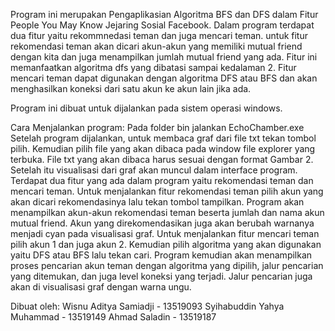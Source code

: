 Program ini merupakan Pengaplikasian Algoritma BFS dan DFS dalam Fitur People You May Know Jejaring Sosial Facebook. Dalam program terdapat dua fitur yaitu rekommnedasi teman dan juga mencari teman. untuk fitur rekomendasi teman akan dicari akun-akun yang memiliki mutual friend dengan kita dan juga menampilkan jumlah mutual friend yang ada. Fitur ini memanfaatkan algoritma dfs yang dibatasi sampai kedalaman 2. Fitur mencari teman dapat digunakan dengan algoritma DFS atau BFS dan akan menghasilkan koneksi dari satu akun ke akun 
lain jika ada.

Program ini dibuat untuk dijalankan pada sistem operasi windows.

Cara Menjalankan program:
Pada folder bin jalankan EchoChamber.exe
Setelah program dijalankan, untuk membaca graf dari file txt tekan tombol pilih. Kemudian pilih file yang akan dibaca pada window file explorer yang terbuka. File txt yang akan dibaca harus sesuai dengan format Gambar 2. Setelah itu visualisasi dari graf akan muncul dalam interface program.
Terdapat dua fitur yang ada dalam program yaitu rekomendasi teman dan mencari teman. Untuk menjalankan fitur rekomendasi teman pilih akun yang akan dicari rekomendasinya lalu tekan tombol tampilkan. Program akan menampilkan akun-akun rekomendasi teman beserta jumlah dan nama akun mutual friend. Akun yang direkomendasikan juga akan berubah warnanya menjadi cyan pada visualisasi graf.
Untuk menjalankan fitur mencari teman pilih akun 1 dan juga akun 2. Kemudian pilih algoritma yang akan digunakan yaitu DFS atau BFS lalu tekan cari. Program kemudian akan menampilkan proses pencarian akun teman dengan algoritma yang dipilih, jalur pencarian yang ditemukan, dan juga level koneksi yang terjadi. Jalur pencarian juga akan di visualisasi graf dengan warna ungu.

Dibuat oleh:
Wisnu Aditya Samiadji - 13519093
Syihabuddin Yahya Muhammad - 13519149
Ahmad Saladin - 13519187
